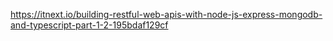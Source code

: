 https://itnext.io/building-restful-web-apis-with-node-js-express-mongodb-and-typescript-part-1-2-195bdaf129cf